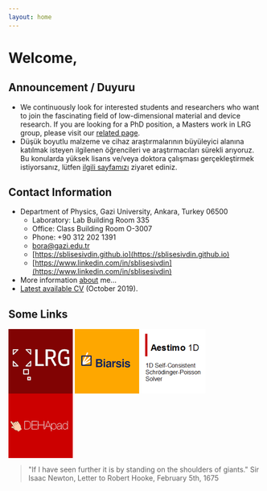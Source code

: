 ```yaml
---
layout: home
---
```

# Welcome,

## Announcement / Duyuru
* We continuously look for interested students and researchers who want to join the fascinating field of low-dimensional material and device research. If you are looking for a PhD position, a Masters work in LRG group, please visit our [related page](https://www.lrgresearch.org/vacancies).
* Düşük boyutlu malzeme ve cihaz araştırmalarının büyüleyici alanına katılmak isteyen ilgilenen öğrencileri ve araştırmacıları sürekli arıyoruz. Bu konularda yüksek lisans ve/veya doktora çalışması gerçekleştirmek istiyorsanız, lütfen [ilgili sayfamızı](https://www.lrgresearch.org/vacancies) ziyaret ediniz.

## Contact Information

* Department of Physics, Gazi University, Ankara, Turkey 06500
  * Laboratory: Lab Building Room 335
  * Office: Class Building Room O-3007
  * Phone: +90 312 202 1391
  * bora@gazi.edu.tr
  * [https://sblisesivdin.github.io](https://sblisesivdin.github.io)
  * [https://www.linkedin.com/in/sblisesivdin](https://www.linkedin.com/in/sblisesivdin)
* More information [about](about.md) me...
* [Latest available CV](files/SBLisesivdin-CV-October2019.pdf) (October 2019).

## Some Links

<a href="https://www.lrgresearch.org"><img align="center" src="files/lrg.png"></a> 
<a href="https://www.biarsis.com"><img align="center" src="files/biarsis.png"></a> 
<a href="https://www.aestimosolver.org"><img align="center" src="files/aestimo.png"></a> 
<a href="http://sblisesivdin.github.io/dehapad"><img align="center" src="files/dehapad.png"></a>

> "If I have seen further it is by standing on the shoulders of giants." Sir Isaac Newton, Letter to Robert Hooke, February 5th, 1675
